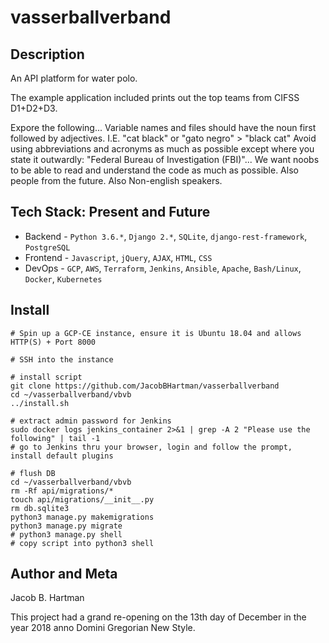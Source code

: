# vasserballverband
<domain name goes here>


## Description 
An API platform for water polo.

The example application included prints out the top teams from CIFSS D1+D2+D3.

Expore the following...
  Variable names and files should have the noun first followed by adjectives. I.E. "cat black" or "gato negro" > "black cat"
  Avoid using abbreviations and acronyms as much as possible except where you state it outwardly: "Federal Bureau of Investigation (FBI)"... We want noobs to be able to read and understand the code as much as possible. Also people from the future. Also Non-english speakers.


## Tech Stack: Present and Future
* Backend  - `Python 3.6.*`, `Django 2.*`, `SQLite`, `django-rest-framework`, `PostgreSQL`
* Frontend - `Javascript`, `jQuery`, `AJAX`, `HTML`, `CSS`
* DevOps   - `GCP`, `AWS`, `Terraform`, `Jenkins`, `Ansible`, `Apache`, `Bash/Linux`, `Docker`, `Kubernetes`


## Install
```
# Spin up a GCP-CE instance, ensure it is Ubuntu 18.04 and allows HTTP(S) + Port 8000

# SSH into the instance

# install script
git clone https://github.com/JacobBHartman/vasserballverband
cd ~/vasserballverband/vbvb
../install.sh

# extract admin password for Jenkins
sudo docker logs jenkins_container 2>&1 | grep -A 2 "Please use the following" | tail -1
# go to Jenkins thru your browser, login and follow the prompt, install default plugins

# flush DB
cd ~/vasserballverband/vbvb
rm -Rf api/migrations/*
touch api/migrations/__init__.py
rm db.sqlite3
python3 manage.py makemigrations
python3 manage.py migrate
# python3 manage.py shell
# copy script into python3 shell
```


## Author and Meta
Jacob B. Hartman

This project had a grand re-opening on the 13th day of December in the year 2018 anno Domini Gregorian New Style.
